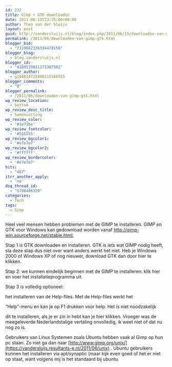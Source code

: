 ```yaml
---
id: 232
title: Gimp + GTK downloaden
date: 2011-06-15T23:35:00+00:00
author: Theo van der Sluijs
layout: post
guid: http://vandersluijs.nl/blog/index.php/2011/06/15/downloaden-van-gimp-gtk/
permalink: /2011/06/downloaden-van-gimp-gtk.html
blogger_bid:
  - "7319082336334478150"
blogger_blog:
  - blog.vandersluijs.nl
blogger_id:
  - "4189539031173387502"
blogger_author:
  - g104814725400115166555
blogger_comments:
  - "0"
blogger_permalink:
  - /2011/06/downloaden-van-gimp-gtk.html
wp_review_location:
  - bottom
wp_review_desc_title:
  - Samenvatting
wp_review_color:
  - '#1e73be'
wp_review_fontcolor:
  - '#555555'
wp_review_bgcolor1:
  - '#e7e7e7'
wp_review_bgcolor2:
  - '#ffffff'
wp_review_bordercolor:
  - '#e7e7e7'
hits:
  - "487"
itrr_another_apply:
  - 'no'
dsq_thread_id:
  - "5786486320"
categories:
  - Tech
tags:
  - Gimp
---
```

Heel veel mensen hebben problemen met de GIMP te installeren. GIMP en GTK voor Windows kan gedownload worden vanaf <http://gimp-win.sourceforge.net/stable.html>,

Stap 1 is GTK downloaden en installeren. GTK is iets wat GIMP nodig heeft, sla deze stap dus niet over want anders werkt het niet. Heb je Windows 2000 of Windows XP of nog nieuwer, download GTK dan door hier te klikken.<!--more-->


  
Stap 2: we kunnen eindelijk beginnen met de GIMP te installeren: klik hier en voer het installatieprogramma uit.
  
Stap 3 is volledig optioneel:
  
het installeren van de Help-files. Met de Help-files werkt het
  
“Help”-menu en kan je op F1 drukken voor help. Het is niet noodzakelijk
  
dit te installeren, als je er zin in hebt kan je hier klikken. Vroeger was de meegeleverde Nederlandstalige vertaling onvolledig, ik weet niet of dat nu nog zo is.

Gebruikers van Linux Systemen zoals Ubuntu hebben vaak al Gimp op hun pc staan. Zo niet ga dan naar [http://www.gimp.org/unix/](https://vandersluijs.resultants-e.nl/2011/06/unix) . Ubuntu gebruikers kunnen het installeren via apt/synaptic (maar kijk even goed of het er niet op staat, want volgens mij is het standaard bij ubuntu.